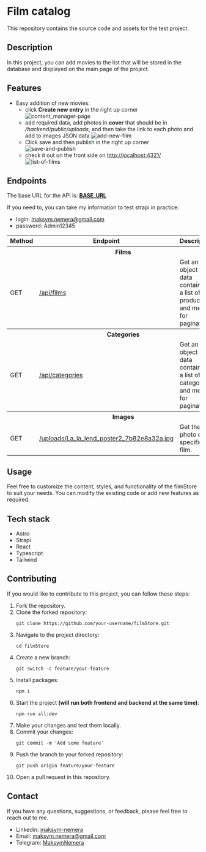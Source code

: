 # Film catalog

This repository contains the source code and assets for the test project.

## Description

In this project, you can add movies to the list that will be stored in the database and displayed on the main page of the project.

## Features

- Easy addition of new movies:
  - click **Create new entry** in the right up corner
    ![content_manager-page](./docPhotos/content_manager-page.png)
  - add required data, add photos in **cover** that should be in _/backend/public/uploads_, and then take the link to each photo and add to images JSON data
    ![add-new-film](./docPhotos/add-new-film.png)
  - Click save and then publish in the right up corner
    ![save-and-publish](./docPhotos/save-and-publish.png)
  - check it out on the front side on [http://localhost:4321/](http://localhost:4321/) <br>
    ![list-of-films](./docPhotos/list-of-films.png)

## Endpoints

The base URL for the API is: **[BASE_URL](http://localhost:1337/)**

If you need to, you can take my information to test strapi in practice:

- login: maksym.nemera@gmail.com
- password: Admin12345

<table>
    <tr>
        <th>
        	Method
        </th>
        <th>
        	Endpoint
        </th>
        <th>
        	Description
        </th>
        <th>
        	Body
        </th>
    </tr>
    	<tr>
        <th colspan="4">Films</th>
    	</tr>
    <tr>
        <td>
        	GET
        </td>
        <td>
        	<a href="http://localhost:1337/api/films">
        		/api/films
          </a>
        </td>
        <td>
        	Get an object with data containing a list of all products and meta for pagination.
        </td>
        <td>
        	NULL
        </td>
    </tr>
    	<tr>
        <th colspan="4">Categories</th>
    	</tr>
    <tr>
        <td>
        	GET
        </td>
        <td>
        	<a href="http://localhost:1337/api/categories">
        		/api/categories
          </a>
        </td>
        <td>
        	Get an object with data containing a list of all categories and meta for pagination.
        </td>
        <td>
        	NULL
        </td>
    </tr>
    	<tr>
        <th colspan="4">Images</th>
    	</tr>
    <tr>
        <td>
        	GET
        </td>
        <td>
          <a href="http://localhost:1337/uploads/La_la_lend_poster2_7b82e8a32a.jpg">
          	/uploads/La_la_lend_poster2_7b82e8a32a.jpg
          </a>
        </td>
        <td>
        	Get the photo of a specific film.
        </td>
        <td>
        	NULL
        </td>
    </tr>
</table>

## Usage

Feel free to customize the content, styles, and functionality of the filmStore to suit your needs. You can modify the existing code or add new features as required.

## Tech stack

- Astro
- Strapi
- React
- Typescript
- Tailwind

## Contributing

If you would like to contribute to this project, you can follow these steps:

1. Fork the repository.
2. Clone the forked repository:
   ```shell
   git clone https://github.com/your-username/filmStore.git
   ```
3. Navigate to the project directory:
   ```shell
   cd filmStore
   ```
4. Create a new branch:
   ```shell
   git switch -c feature/your-feature
   ```
5. Install packages:
   ```shell
   npm i
   ```
6. Start the project **(will run both frontend and backend at the same time)**:
   ```hell
   npm run all:dev
   ```
7. Make your changes and test them locally.
8. Commit your changes:
   ```shell
   git commit -m 'Add some feature'
   ```
9. Push the branch to your forked repository:
   ```shell
   git push origin feature/your-feature
   ```
10. Open a pull request in this repository.

## Contact

If you have any questions, suggestions, or feedback, please feel free to reach out to me.

- Linkedin: [maksym-nemera](https://www.linkedin.com/in/maksym-nemera/)
- Email: [maksym.nemera@gmail.com](mailto:maksym.nemera@gmail.com)
- Telegram: [MaksymNemera](https://t.me/MaksymNemera)
